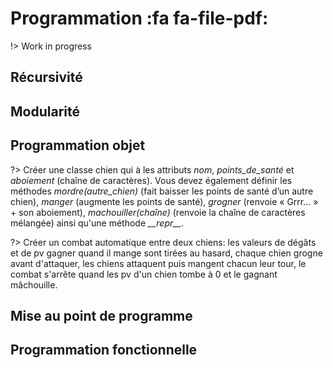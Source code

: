 # Programmation <span onclick="window.print()" class="pdf-link"> :fa fa-file-pdf:</span>

!> Work in progress


## Récursivité

## Modularité


## Programmation objet




?> Créer une classe chien qui à les attributs *nom*, *points_de_santé* et *aboiement* (chaîne de caractères). Vous devez également définir les méthodes *mordre(autre_chien)* (fait baisser les points de santé d’un autre chien), *manger* (augmente les points de santé),  *grogner* (renvoie « Grrr... » + son aboiement), *machouiller(chaîne)* (renvoie la chaîne de caractères mélangée) ainsi qu'une méthode *\_\_repr\_\_*.


?> Créer un combat automatique entre deux chiens: les valeurs de dégâts et de pv gagner quand il mange sont tirées au hasard, chaque chien grogne avant d'attaquer, les chiens attaquent puis mangent chacun leur tour, le combat s'arrête quand les pv d'un chien tombe à 0 et le gagnant mâchouille. 


## Mise au point de programme


## Programmation fonctionnelle